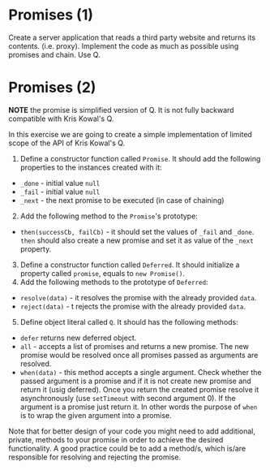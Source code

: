 # Promises (1)

Create a server application that reads a third party website and returns its contents. (i.e. proxy). Implement the code as much as possible using promises and chain. Use Q.


# Promises (2) 

**NOTE** the promise is simplified version of Q. It is not fully backward compatible with Kris Kowal's Q.

In this exercise we are going to create a simple implementation of limited scope of the API of Kris Kowal's Q.

1. Define a constructor function called `Promise`. It should add the following properties to the instances created with it:
  * `_done` - initial value `null`
  * `_fail` - initial value `null`
  * `_next` - the next promise to be executed (in case of chaining)
2. Add the following method to the `Promise`'s prototype:
  * `then(successCb, failCb)` - it should set the values of `_fail` and `_done`. `then` should also create a new promise and set it as value of the `_next` property.
3. Define a constructor function called `Deferred`. It should initialize a property called `promise`, equals to `new Promise()`.
4. Add the following methods to the prototype of `Deferred`:
  * `resolve(data)` - it resolves the promise with the already provided `data`.
  * `reject(data)` - t rejects the promise with the already provided `data`.
5. Define object literal called `Q`. It should has the following methods:
  * `defer` returns new deferred object.
  * `all` - accepts a list of promises and returns a new promise. The new promise would be resolved once all promises passed as arguments are resolved.
  * `when(data)` - this method accepts a single argument. Check whether the passed argument is a promise and if it is not create new promise and return it (usig deferred). Once you return the created promise resolve it asynchronously (use `setTimeout` with second argument 0). If the argument is a promise just return it. In other words the purpose of `when` is to wrap the given argument into a promise.

Note that for better design of your code you might need to add additional, private, methods to your promise in order to achieve the desired functionality. A good practice could be to add a method/s, which is/are responsible for resolving and rejecting the promise.
